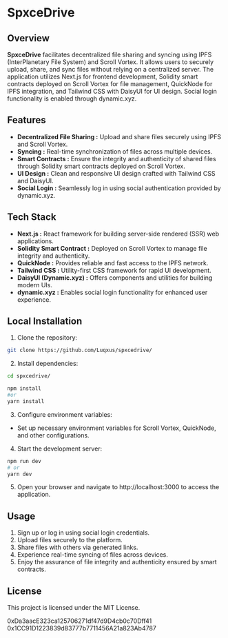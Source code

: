 
# SpxceDrive

## Overview
**SpxceDrive** facilitates decentralized file sharing and syncing using IPFS (InterPlanetary File System) and Scroll Vortex. It allows users to securely upload, share, and sync files without relying on a centralized server. The application utilizes Next.js for frontend development, Solidity smart contracts deployed on Scroll Vortex for file management, QuickNode for IPFS integration, and Tailwind CSS with DaisyUI for UI design. Social login functionality is enabled through dynamic.xyz.


## Features

- **Decentralized File Sharing :** Upload and share files securely using IPFS and Scroll Vortex.
- **Syncing :** Real-time synchronization of files across multiple devices.
- **Smart Contracts :** Ensure the integrity and authenticity of shared files through Solidity smart contracts deployed on Scroll Vortex.
- **UI Design :** Clean and responsive UI design crafted with Tailwind CSS and DaisyUI.
- **Social Login :** Seamlessly log in using social authentication provided by dynamic.xyz.


## Tech Stack

- **Next.js :** React framework for building server-side rendered (SSR) web applications.
- **Solidity Smart Contract :** Deployed on Scroll Vortex to manage file integrity and authenticity.
- **QuickNode :** Provides reliable and fast access to the IPFS network.
- **Tailwind CSS :** Utility-first CSS framework for rapid UI development.
- **DaisyUI (Dynamic.xyz) :** Offers components and utilities for building modern UIs.
- **dynamic.xyz :** Enables social login functionality for enhanced user experience.
 


## Local Installation

1. Clone the repository:

```bash
git clone https://github.com/Luqxus/spxcedrive/
```

2. Install dependencies:

 ```bash
cd spxcedrive/

npm install
#or
yarn install
```

3. Configure environment variables:
 - Set up necessary environment variables for Scroll Vortex, QuickNode, and other configurations.

4. Start the development server:

```bash
npm run dev
# or
yarn dev
```

5. Open your browser and navigate to http://localhost:3000 to access the application.



## Usage
1. Sign up or log in using social login credentials.
2. Upload files securely to the platform.
3. Share files with others via generated links.
4. Experience real-time syncing of files across devices.
5. Enjoy the assurance of file integrity and authenticity ensured by smart contracts.


## License
This project is licensed under the MIT License.

0xDa3aacE323ca125706271df47d9D4cb0c70Dff41
0x1CC91D1223839d83777b7711456A21a823Ab4787
